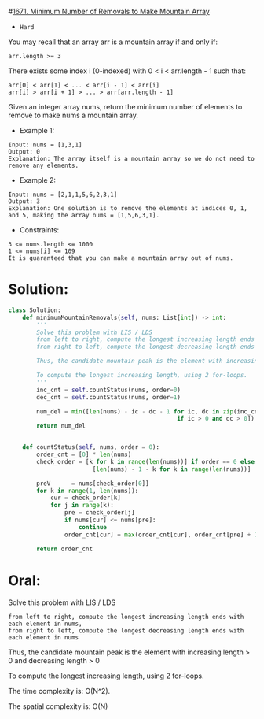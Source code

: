 #[1671. Minimum Number of Removals to Make Mountain Array](https://leetcode.com/problems/minimum-number-of-removals-to-make-mountain-array/description/) 
+ `Hard`

You may recall that an array arr is a mountain array if and only if:

```
arr.length >= 3
```

There exists some index i (0-indexed) with 0 < i < arr.length - 1 such that:
```
arr[0] < arr[1] < ... < arr[i - 1] < arr[i]
arr[i] > arr[i + 1] > ... > arr[arr.length - 1]
```
Given an integer array nums, return the minimum number of elements to remove to make nums a mountain array.



+ Example 1:

```
Input: nums = [1,3,1]
Output: 0
Explanation: The array itself is a mountain array so we do not need to remove any elements.
```

+ Example 2:

```
Input: nums = [2,1,1,5,6,2,3,1]
Output: 3
Explanation: One solution is to remove the elements at indices 0, 1, and 5, making the array nums = [1,5,6,3,1].
```


+ Constraints:

```
3 <= nums.length <= 1000
1 <= nums[i] <= 109
It is guaranteed that you can make a mountain array out of nums.
```

# Solution:
```python {.line-numbers}
class Solution:
    def minimumMountainRemovals(self, nums: List[int]) -> int:
        '''
        Solve this problem with LIS / LDS
        from left to right, compute the longest increasing length ends with each element in nums,
        from right to left, compute the longest decreasing length ends with each element in nums

        Thus, the candidate mountain peak is the element with increasing length > 0 and decreasing length > 0

        To compute the longest increasing length, using 2 for-loops.
        '''
        inc_cnt = self.countStatus(nums, order=0)
        dec_cnt = self.countStatus(nums, order=1)

        num_del = min([len(nums) - ic - dc - 1 for ic, dc in zip(inc_cnt,dec_cnt) \
                                                if ic > 0 and dc > 0])
        return num_del


    def countStatus(self, nums, order = 0):
        order_cnt = [0] * len(nums)
        check_order = [k for k in range(len(nums))] if order == 0 else \
                        [len(nums) - 1 - k for k in range(len(nums))]

        preV      = nums[check_order[0]]
        for k in range(1, len(nums)):
            cur = check_order[k]
            for j in range(k):
                pre = check_order[j]
                if nums[cur] <= nums[pre]:
                    continue
                order_cnt[cur] = max(order_cnt[cur], order_cnt[pre] + 1)

        return order_cnt
```

# Oral:
Solve this problem with LIS / LDS

```
from left to right, compute the longest increasing length ends with each element in nums,
from right to left, compute the longest decreasing length ends with each element in nums
```

Thus, the candidate mountain peak is the element with increasing length > 0 and decreasing length > 0

To compute the longest increasing length, using 2 for-loops.

The time complexity is: O(N^2).

The spatial complexity is: O(N)

